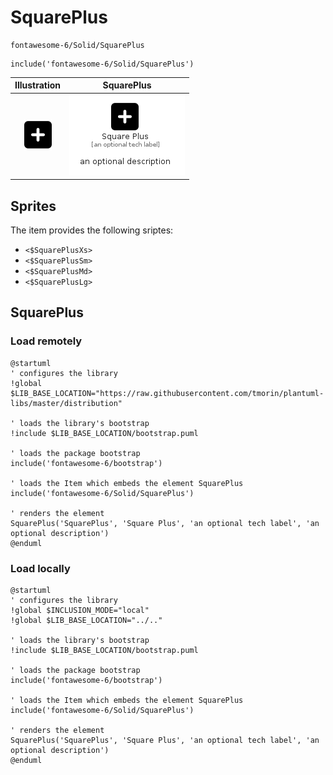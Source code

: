 # SquarePlus


```text
fontawesome-6/Solid/SquarePlus
```

```text
include('fontawesome-6/Solid/SquarePlus')
```



| Illustration | SquarePlus |
| :---: | :---: |
| ![illustration for Illustration](../../fontawesome-6/Solid/SquarePlus.png) | ![illustration for SquarePlus](../../fontawesome-6/Solid/SquarePlus.Local.png) |



## Sprites
The item provides the following sriptes:

- `<$SquarePlusXs>`
- `<$SquarePlusSm>`
- `<$SquarePlusMd>`
- `<$SquarePlusLg>`





## SquarePlus

### Load remotely
```plantuml
@startuml
' configures the library
!global $LIB_BASE_LOCATION="https://raw.githubusercontent.com/tmorin/plantuml-libs/master/distribution"

' loads the library's bootstrap
!include $LIB_BASE_LOCATION/bootstrap.puml

' loads the package bootstrap
include('fontawesome-6/bootstrap')

' loads the Item which embeds the element SquarePlus
include('fontawesome-6/Solid/SquarePlus')

' renders the element
SquarePlus('SquarePlus', 'Square Plus', 'an optional tech label', 'an optional description')
@enduml
```

### Load locally
```plantuml
@startuml
' configures the library
!global $INCLUSION_MODE="local"
!global $LIB_BASE_LOCATION="../.."

' loads the library's bootstrap
!include $LIB_BASE_LOCATION/bootstrap.puml

' loads the package bootstrap
include('fontawesome-6/bootstrap')

' loads the Item which embeds the element SquarePlus
include('fontawesome-6/Solid/SquarePlus')

' renders the element
SquarePlus('SquarePlus', 'Square Plus', 'an optional tech label', 'an optional description')
@enduml
```

